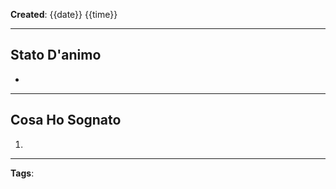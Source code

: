 **Created**: {{date}} {{time}}

---

## Stato D'animo

- 

---

## Cosa Ho Sognato

1. 

---
**Tags**: 